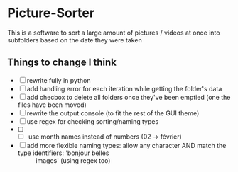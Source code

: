 # Picture-Sorter
This is a software to sort a large amount of pictures / videos at once into subfolders based on the date they were taken

## Things to change I think
- [ ] rewrite fully in python
- [ ] add handling error for each iteration while getting the folder's data
- [ ] add checbox to delete all folders once they've been emptied (one the files have been moved)
- [ ] rewrite the output console (to fit the rest of the GUI theme)
- [ ] use regex for checking sorting/naming types
- [ ] - [ ] use month names instead of numbers (02 -> février)
- [ ] add more flexible naming types: allow any character AND match the type identifiers: 'bonjour belles <dd> <mm> <yyyy> images' (using regex too)
